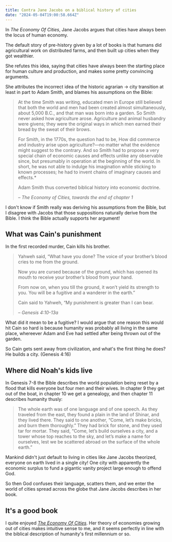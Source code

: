 ```yaml
---
title: Contra Jane Jacobs on a biblical history of cities
date: "2024-05-04T19:00:58.664Z"
---
```


In *The Economy Of Cities*, Jane Jacobs argues that cities have always been the locus of human economy.

The default story of pre-history given by a lot of books is that humans did agricultural work on distributed farms, and then built up cities when they got wealthier.

She refutes this idea, saying that cities have always been the starting place for human culture and production, and makes some pretty convincing arguments.

She attributes the incorrect idea of the historic agrarian -> city transition at least in part to Adam Smith, and blames his assumptions on the Bible:

> At the time Smith was writing, educated men in Europe still believed that both the world and men had been created almost simultaneously, about 5,000 B.C., and that man was born into a garden. So Smith never asked how agriculture arose. Agriculture and animal husbandry were givens; they were the original ways in which men earned their bread by the sweat of their brows.
>
> For Smith, in the 1770s, the question had to be, How did commerce and industry arise upon agriculture?—no matter what the evidence might suggest to the contrary. And so Smith had to propose a very special chain of economic causes and effects unlike any observable since, but presumably in operation at the beginning of the world. In short, he was not able to indulge his imagination while sticking to known processes; he had to invent chains of imaginary causes and effects.*
>
> Adam Smith thus converted biblical history into economic doctrine.
>
> – *The Economy of Cities, towards the end of chapter 1*

I don't know if Smith really was deriving his assumptions from the Bible, but I disagree with Jacobs that those suppositions naturally derive from the Bible.  I think the Bible actually supports her argument!

## What was Cain's punishment

In the first recorded murder, Cain kills his brother.

> Yahweh said, “What have you done? The voice of your brother’s blood cries to me from the ground.
>
> Now you are cursed because of the ground, which has opened its mouth to receive your brother’s blood from your hand.
>
> From now on, when you till the ground, it won’t yield its strength to you. You will be a fugitive and a wanderer in the earth.”
>
> Cain said to Yahweh, “My punishment is greater than I can bear.
>
> – *Genesis 4:10-13a*

What did it mean to be a fugitive?  I would argue that one reason this would hit Cain so hard is because humanity was probably all living in the same place, whereever Adam and Eve had settled after being thrown out of the garden.

So Cain gets sent away from civilization, and what's the first thing he does?  He builds a city.  (Genesis 4:16)

## Where did Noah's kids live

In Genesis 7-8 the Bible describes the world population being reset by a flood that kills everyone but four men and their wives.  In chapter 9 they get out of the boat, in chapter 10 we get a genealogy, and then chapter 11 describes humanity thusly:

> The whole earth was of one language and of one speech.  As they traveled from the east, they found a plain in the land of Shinar, and they lived there.  They said to one another, “Come, let’s make bricks, and burn them thoroughly.” They had brick for stone, and they used tar for mortar.  They said, “Come, let’s build ourselves a city, and a tower whose top reaches to the sky, and let’s make a name for ourselves, lest we be scattered abroad on the surface of the whole earth.”

Mankind didn't just default to living in cities like Jane Jacobs theorized, everyone on earth lived in a single city!  One city with apparently the economic surplus to fund a gigantic vanity project large enough to offend God.

So then God confuses their language, scatters them, and we enter the world of cities spread across the globe that Jane Jacobs describes in her book.

## It's a good book

I quite enjoyed *[The Economy Of Cities](https://www.amazon.com/Economy-Cities-Jane-Jacobs/dp/039470584X/)*.  Her theory of economies growing out of cities makes intuitive sense to me, and it seems perfectly in line with the biblical description of humanity's first millennium or so.
